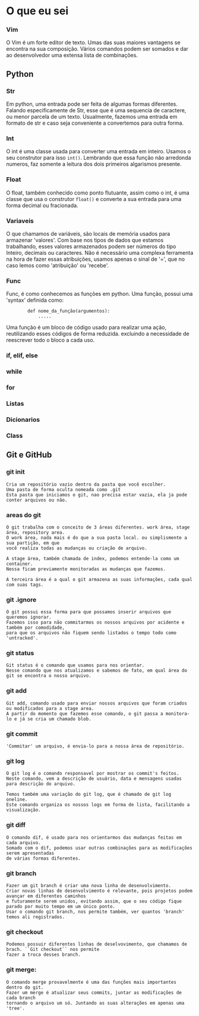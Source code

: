 # O que eu sei


### Vim

O Vim é um forte editor de texto. Umas das suas maiores vantagens se encontra na sua composição. 
Vários comandos podem ser somados e dar ao desenvolvedor uma extensa lista de combinações.


## Python

### Str

Em python, uma entrada pode ser feita de algumas formas diferentes. Falando especificamente de Str, 
esse que é uma sequencia de caractere, ou menor parcela de um texto. 
Usualmente, fazemos uma entrada em formato de str e caso seja conveniente a convertemos para outra forma.

### Int

O int é uma classe usada para converter uma entrada em inteiro. Usamos o seu construtor para isso `int()`.
Lembrando que essa função não arredonda numeros, faz somente a leitura dos dois primeiros algarismos presente.

### Float

O float, também conhecido como ponto flutuante, assim como o int, é uma classe que usa o construtor `float()`
e converte a sua entrada para uma forma decimal ou fracionada.

### Variaveis

O que chamamos de variáveis, são locais de memória usados para armazenar 'valores'.
Com base nos tipos de dados que estamos trabalhando, esses valores armazenados podem ser números do tipo 
Inteiro, decimais ou caracteres.
Não é necessário uma complexa ferramenta na hora de fazer essas atribuições, usamos apenas o sinal de  '=',
que no caso lemos como 'atribuição' ou 'recebe'.

### Func

Func, é como conhecemos as funções em python. Uma função, possui uma 'syntax' definida como:
            
            def nome_da_função(argumentos):
                .....
    
Uma função é um bloco de código usado para realizar uma ação, reutilizando esses códigos de forma reduzida.
excluindo a necessidade de reescrever todo o bloco a cada uso.

### if, elif, else
### while
### for
### Listas
### Dicionarios
### Class

## Git e GitHub

### git init
    
    Cria um repositório vazio dentro da pasta que você escolher. 
    Uma pasta de forma oculta nomeada como .git
    Esta pasta que iniciamos o git, nao precisa estar vazia, ela ja pode conter arquivos ou não.

### areas do git    
    
    O git trabalha com o conceito de 3 áreas diferentes. work área, stage área, repository area.
    O work área, nada mais é do que a sua pasta local. ou simplismente a sua partição, em que
    você realiza todas as mudanças ou criação de arquivo.

    A stage área, também chamada de index, podemos entende-la como um container.
    Nessa ficam previamente monitoradas as mudanças que fazemos.

    A terceira área é a qual o git armazena as suas informações, cada qual com suas tags.

### git .ignore

    O git possui essa forma para que possamos inserir arquivos que queremos ignorar.
    Fazemos isso para não commitarmos os nossos arquivos por acidente e também por comodidade,
    para que os arquivos não fiquem sendo listados o tempo todo como 'untracked'.

### git status

    Git status é o comando que usamos para nos orientar.
    Nesse comando que nos atualizamos e sabemos de fato, em qual área do git se encontra o nosso arquivo.

### git add

    Git add, comando usado para enviar nossos arquivos que foram criados ou modificados para a stage area.
    A partir do momento que fazemos esse comando, o git passa a monitora-lo e já se cria um chamado blob.

### git commit

    'Commitar' um arquivo, é envia-lo para a nossa área de repositório.

### git log <git log oneline>

    O git log é o comando responsavel por mostrar os commit's feitos.
    Neste comando, vem a descrição de usuário, data e mensagens usadas para descrição do arquivo.
    
    Temos também uma variação do git log, que é chamado de git log oneline.
    Este comando organiza os nossos logs em forma de lista, facilitando a visualização.

### git diff

    O comando dif, é usado para nos orientarmos das mudanças feitas em cada arquivo.
    Somado com o dif, podemos usar outras combinações para as modificações serem apresentadas
    de várias formas diferentes.

### git branch

    Fazer um git branch é criar uma nova linha de desenvolvimento.
    Criar novas linhas de desenvolvimento é relevante, pois projetos podem avançar em diferentes caminhos
    e futuramente serem unidos, evitando assim, que o seu código fique parado por muito tempo em um único ponto.
    Usar o comando git branch, nos permite também, ver quantos 'branch' temos ali registrados.

### git checkout

    Podemos possuir diferentes linhas de deselvovimento, que chamamos de brach. ``Git checkout`` nos permite
    fazer a troca desses branch.

### git merge:

    O comando merge provavelmente é uma das funções mais importantes dentro do git.
    Fazer um merge é atualizar seus commits, juntar as modificações de cada branch
    tornando o arquivo um só. Juntando as suas alterações em apenas uma 'tree'.


